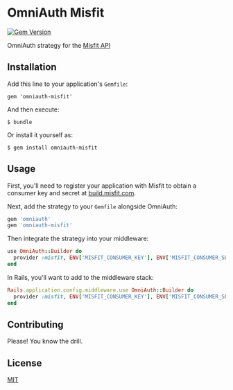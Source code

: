 # OmniAuth Misfit

[![Gem Version](http://img.shields.io/gem/v/omniauth-misfit.svg)][gem]

[gem]: https://rubygems.org/gems/omniauth-misfit

OmniAuth strategy for the [Misfit API](https://build.misfit.com/docs/cloudapi/get_started)

## Installation

Add this line to your application's `Gemfile`:

    gem 'omniauth-misfit'

And then execute:

    $ bundle

Or install it yourself as:

    $ gem install omniauth-misfit

## Usage

First, you'll need to register your application with Misfit to obtain a consumer key and secret at [build.misfit.com](https://build.misfit.com/signup).

Next, add the strategy to your `Gemfile` alongside OmniAuth:

```ruby
gem 'omniauth'
gem 'omniauth-misfit'
```

Then integrate the strategy into your middleware:

```ruby
use OmniAuth::Builder do
  provider :misfit, ENV['MISFIT_CONSUMER_KEY'], ENV['MISFIT_CONSUMER_SECRET']
end
```

In Rails, you'll want to add to the middleware stack:

```ruby
Rails.application.config.middleware.use OmniAuth::Builder do
  provider :misfit, ENV['MISFIT_CONSUMER_KEY'], ENV['MISFIT_CONSUMER_SECRET']
end
```

## Contributing
Please! You know the drill.

## License

[MIT](https://github.com/jjudge/omniauth-misfit/blob/master/LICENSE)
